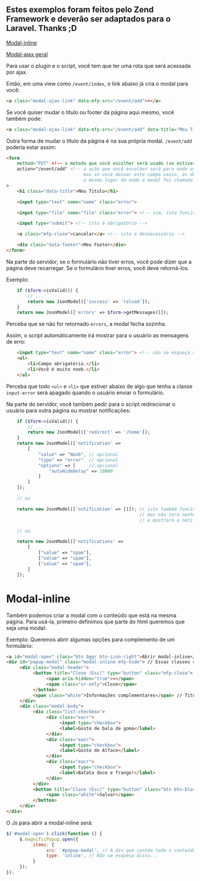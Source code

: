 ## Estes exemplos foram feitos pelo Zend Framework e deverão ser adaptados para o Laravel. Thanks ;D ##

[Modal-inline](#modal-inline)

[Modal-ajax geral](#modal-ajax)


Para usar o plugin e o script, você tem que ter uma rota que será acessada por ajax.

Então, em uma view como `/event/index`, o link abaixo já cria o modal para você:

```html
<a class="modal-ajax-link" data-mfp-src="/event/add">+</a>
```

Se você quiser mudar o título ou footer da página aqui mesmo, você também pode:

```html
<a class="modal-ajax-link" data-mfp-src="/event/add" data-title="Meu Título" data-footer="Meu Footer">+</a>
```

Outra forma de mudar o título da página é na sua própria modal.
`/event/add` poderia estar assim:

```html
<form
    method="PUT" <!-- o metodo que você escolher será usado (se estiver vazio, por padrão é GET) -->
    action="/event/add" <!-- a ação que você escolher será para onde os dados serão enviados por ajax,
                             mas se você deixar este campo vazio, os dados serão enviados para
                             o mesmo lugar da onde a modal foi chamada -->
>
    <h1 class="data-title">Meu Titulo</h1>

    <input type="text" name="name" class="error">

    <input type="file" name="file" class="error"> <!-- sim, isto funciona! -->

    <input type="submit"> <!-- isto é obrigatório -->

    <a class="mfp-close">cancelar</a> <!-- isto é desnecessário -->

    <div class="data-footer">Meu Footer</div>
</form>
```

Na parte do servidor, se o formulário não tiver erros, você pode dizer que a página deve recarregar.
Se o formulário tiver erros, você deve retorná-los.

Exemplo:
```php
    if ($form->isValid()) {
        // ...
        return new JsonModel(['success' => 'reload']);
    }
    return new JsonModel(['errors' => $form->getMessages()]);
```

Perceba que se não for retornado `errors`, a modal fecha sozinha.

Assim, o script automáticamente irá mostrar para o usuário as mensagens de erro:
```html
    <input type="text" name="name" class="error"> <!-- não se esqueça de por a class "error"! -->
    <ul>
        <li>Campo obrigatório.</li>
        <li>Você é muito noob.</li>
    </ul>
```

Perceba que todo `<ul>` e `<li>` que estiver abaixo de algo que tenha a classe `input-error` será apagado quando o usuário enviar o formulário.

Na parte do servidor, você também pedir para o script redirecionar o usuário para outra página ou mostrar notificações:
```php
    if ($form->isValid()) {
        // ...
        return new JsonModel(['redirect' => '/home']);
    }
    return new JsonModel(['notification' => 
        [
            "value" => "Noob", // opcional
            "type" => "error"  // opcional
            "options" => [     // opcional
                "autoHideDelay" => 10000
            ]
        ]
    ]);

    // ou

    return new JsonModel(['notification' => []]); // isto também funciona
                                                  // mas não terá nenhuma mensagem
                                                  // e mostrará a notificação no tipo padrão (success)

    // ou

    return new JsonModel(['notifications' =>
        [
            ["value" => "spam"],
            ["value" => "spam"],
            ["value" => "spam"],
        ]
    ]);
```




# Modal-inline
Também podemos criar a modal com o conteúdo que está na mesma página.
Para usá-la, primeiro definimos que parte do html queremos que seja uma modal:

Exemplo:
Queremos abrir algumas opções para complemento de um formulário:

```html
<a id="modal-open" class="btn bggr btn-icon-right">Abrir modal-inline</a>
<div id="popup-modal" class="modal-inline mfp-hide"> // Essas classes são muito importantes
     <div class="modal-header">
          <button title="Close (Esc)" type="button" class="mfp-close">
               <span aria-hidden="true">×</span>
               <span class="sr-only">Close</span>
          </button>
          <span class="white">Informações complementares</span> // Titulo da modal
     </div>
     <div class="modal-body">
          <div class="list-checkbox">
               <div class="eacr">
                    <input type="checkbox">
                    <label>Gosto de bala de goma</label>                        
               </div>
               <div class="eacr">
                    <input type="checkbox">
                    <label>Gosto de Alface</label>                        
               </div>
               <div class="eacr">
                    <input type="checkbox">
                    <label>Batata doce e frango!</label>
               </div>
          </div>
          <button title="Close (Esc)" type="button" class="btn btn-block btn-save bgbl cancelSave">
               <span class="white">Salvar</span>
          </button>
     </div>
</div>

```

O Js para abrir a modal-inline será:

```javascript
$('#modal-open').click(function () {
     $.magnificPopup.open({
          items: {
               src: '#popup-modal', // A div que contém todo o conteúdo que definimos
               type: 'inline', // Não se esqueça disso...
          }
     });
});

```